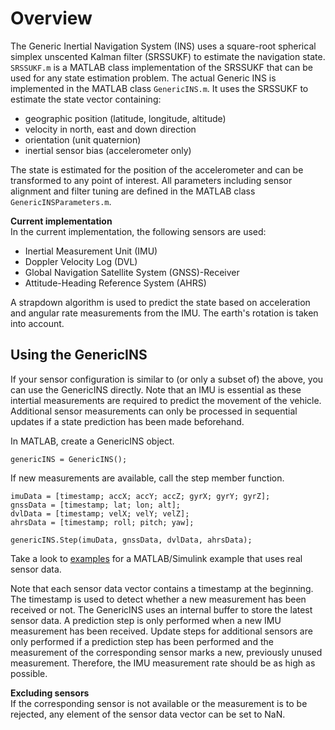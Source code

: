# Overview
The Generic Inertial Navigation System (INS) uses a square-root spherical simplex unscented Kalman filter (SRSSUKF) to estimate the navigation state.
`SRSSUKF.m` is a MATLAB class implementation of the SRSSUKF that can be used for any state estimation problem.
The actual Generic INS is implemented in the MATLAB class `GenericINS.m`. It uses the SRSSUKF to estimate the state vector containing:
- geographic position (latitude, longitude, altitude)
- velocity in north, east and down direction
- orientation (unit quaternion)
- inertial sensor bias (accelerometer only)

The state is estimated for the position of the accelerometer and can be transformed to any point of interest.
All parameters including sensor alignment and filter tuning are defined in the MATLAB class `GenericINSParameters.m`.

**Current implementation**<br>
In the current implementation, the following sensors are used:
- Inertial Measurement Unit (IMU)
- Doppler Velocity Log (DVL)
- Global Navigation Satellite System (GNSS)-Receiver
- Attitude-Heading Reference System (AHRS)

A strapdown algorithm is used to predict the state based on acceleration and angular rate measurements from the IMU.
The earth's rotation is taken into account.

## Using the GenericINS
If your sensor configuration is similar to (or only a subset of) the above, you can use the GenericINS directly.
Note that an IMU is essential as these intertial measurements are required to predict the movement of the vehicle.
Additional sensor measurements can only be processed in sequential updates if a state prediction has been made beforehand.

In MATLAB, create a GenericINS object.
```
genericINS = GenericINS();
```
If new measurements are available, call the step member function.
```
imuData = [timestamp; accX; accY; accZ; gyrX; gyrY; gyrZ];
gnssData = [timestamp; lat; lon; alt];
dvlData = [timestamp; velX; velY; velZ];
ahrsData = [timestamp; roll; pitch; yaw];

genericINS.Step(imuData, gnssData, dvlData, ahrsData);
```
Take a look to [examples](../examples/) for a MATLAB/Simulink example that uses real sensor data.

Note that each sensor data vector contains a timestamp at the beginning.
The timestamp is used to detect whether a new measurement has been received or not.
The GenericINS uses an internal buffer to store the latest sensor data.
A prediction step is only performed when a new IMU measurement has been received.
Update steps for additional sensors are only performed if a prediction step has been performed and the measurement of the corresponding sensor marks a new, previously unused measurement.
Therefore, the IMU measurement rate should be as high as possible.

**Excluding sensors**<br>
If the corresponding sensor is not available or the measurement is to be rejected, any element of the sensor data vector can be set to NaN.

